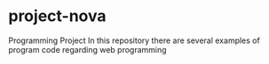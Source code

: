 # project-nova
Programming Project 
In this repository there are several examples of program code regarding web programming
